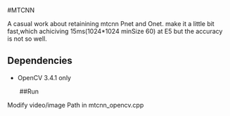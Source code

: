 #MTCNN

A casual work about retainining mtcnn Pnet and Onet. make it a little bit fast,which achiciving 15ms(1024*1024 minSize 60) at E5 but the accuracy is not so well.

## Dependencies

+ OpenCV 3.4.1 only

  ​
##Run

Modify video/image Path in mtcnn_opencv.cpp
